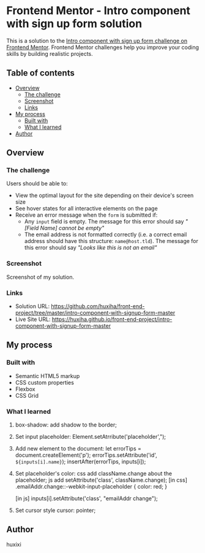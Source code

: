 # Frontend Mentor - Intro component with sign up form solution

This is a solution to the [Intro component with sign up form challenge on Frontend Mentor](https://www.frontendmentor.io/challenges/intro-component-with-signup-form-5cf91bd49edda32581d28fd1). Frontend Mentor challenges help you improve your coding skills by building realistic projects. 

## Table of contents

- [Overview](#overview)
  - [The challenge](#the-challenge)
  - [Screenshot](#screenshot)
  - [Links](#links)
- [My process](#my-process)
  - [Built with](#built-with)
  - [What I learned](#what-i-learned)
- [Author](#author)


## Overview

### The challenge

Users should be able to:

- View the optimal layout for the site depending on their device's screen size
- See hover states for all interactive elements on the page
- Receive an error message when the `form` is submitted if:
  - Any `input` field is empty. The message for this error should say *"[Field Name] cannot be empty"*
  - The email address is not formatted correctly (i.e. a correct email address should have this structure: `name@host.tld`). The message for this error should say *"Looks like this is not an email"*

### Screenshot

Screenshot of my solution. 

### Links

- Solution URL: https://github.com/huxiha/front-end-project/tree/master/intro-component-with-signup-form-master
- Live Site URL: https://huxiha.github.io/front-end-project/intro-component-with-signup-form-master

## My process

### Built with

- Semantic HTML5 markup
- CSS custom properties
- Flexbox
- CSS Grid


### What I learned

1. box-shadow: add shadow to the border;
2. Set input placeholder: Element.setAtrribute('placeholder',");
3. Add new element to the document:
    let errorTips = document.createElement('p');
    errorTips.setAttribute('id', `${inputs[i].name}`);
    insertAfter(errorTips, inputs[i]); 
4. Set placeholder's color:
    css add className.change about the placeholder;
    js add setAttribute('class', className.change);
      [in css] .emailAddr.change::-webkit-input-placeholder {
        color: red;
      }

      [in js] inputs[i].setAttribute('class', "emailAddr change");
5. Set cursor style
  cursor: pointer;


## Author

huxixi